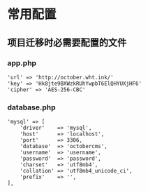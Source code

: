 # 常用配置

## 项目迁移时必需要配置的文件

### app.php

    'url' => 'http://october.wht.ink/'
    'key' => 'Hk8jte9BXWzkRUhYwpbT6ElQHYUXjHF6'
    'cipher' => 'AES-256-CBC'
    
### database.php

    'mysql' => [
        'driver'    => 'mysql',
        'host'      => 'localhost',
        'port'      => 3306,
        'database'  => 'octobercms',
        'username'  => 'username',
        'password'  => 'password',
        'charset'   => 'utf8mb4',
        'collation' => 'utf8mb4_unicode_ci',
        'prefix'    => '',
    ],
            